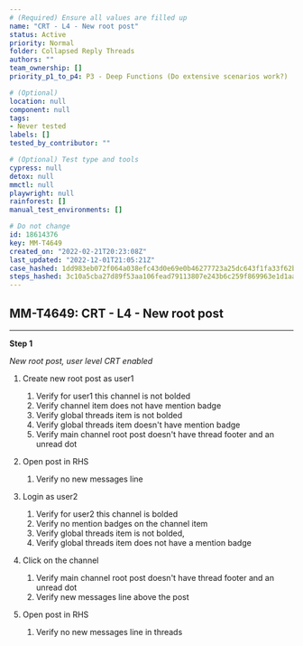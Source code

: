 ```yaml
---
# (Required) Ensure all values are filled up
name: "CRT - L4 - New root post"
status: Active
priority: Normal
folder: Collapsed Reply Threads
authors: ""
team_ownership: []
priority_p1_to_p4: P3 - Deep Functions (Do extensive scenarios work?)

# (Optional)
location: null
component: null
tags:
- Never tested
labels: []
tested_by_contributor: ""

# (Optional) Test type and tools
cypress: null
detox: null
mmctl: null
playwright: null
rainforest: []
manual_test_environments: []

# Do not change
id: 18614376
key: MM-T4649
created_on: "2022-02-21T20:23:08Z"
last_updated: "2022-12-01T21:05:21Z"
case_hashed: 1dd983eb072f064a038efc43d0e69e0b46277723a25dc643f1fa33f62b43d25e30dc25bb5d63e2548fb308eee24f9f7f
steps_hashed: 3c10a5cba27d89f53aa106fead79113807e243b6c259f869963e1d1aa8a624766e0339d848768226b2ddaafbf1df134b
---
```


<!-- (Auto-generated) Based on frontmatter's "key" and "name" -->

## MM-T4649: CRT - L4 - New root post

---

**Step 1**

_New root post, user level CRT enabled_

1. Create new root post as user1

   1. Verify for user1 this channel is not bolded
   2. Verify channel item does not have mention badge
   3. Verify global threads item is not bolded
   4. Verify global threads item doesn't have mention badge
   5. Verify main channel root post doesn't have thread footer and an unread dot

2. Open post in RHS

   1. Verify no new messages line

3. Login as user2

   1. Verify for user2 this channel is bolded
   2. Verify no mention badges on the channel item
   3. Verify global threads item is not bolded, 
   4. Verify global threads item does not have a mention badge

4. Click on the channel

   1. Verify main channel root post doesn't have thread footer and an unread dot 
   2. Verify new messages line above the post

5. Open post in RHS 

   1. Verify no new messages line in threads
